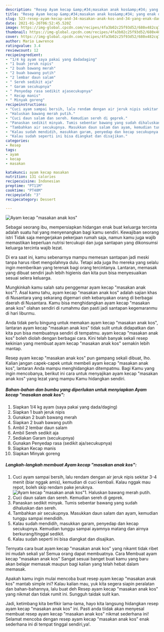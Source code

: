 ```yaml
---
description: "Resep Ayam kecap &amp;#34;masakan anak kos&amp;#34; yang enak dan Mudah Dibuat"
title: "Resep Ayam kecap &amp;#34;masakan anak kos&amp;#34; yang enak dan Mudah Dibuat"
slug: 523-resep-ayam-kecap-and-34-masakan-anak-kos-and-34-yang-enak-dan-mudah-dibuat
date: 2021-01-26T06:52:45.520Z
image: https://img-global.cpcdn.com/recipes/4fa3b02c25f93d52/680x482cq70/ayam-kecap-masakan-anak-kos-foto-resep-utama.jpg
thumbnail: https://img-global.cpcdn.com/recipes/4fa3b02c25f93d52/680x482cq70/ayam-kecap-masakan-anak-kos-foto-resep-utama.jpg
cover: https://img-global.cpcdn.com/recipes/4fa3b02c25f93d52/680x482cq70/ayam-kecap-masakan-anak-kos-foto-resep-utama.jpg
author: Mario Lawrence
ratingvalue: 3.4
reviewcount: 12
recipeingredient:
- "1/4 kg ayam saya pakai yang dadadaging"
- "1 buah jeruk nipis"
- "2 buah bawang merah"
- "2 buah bawang putih"
- "2 lembar daun salam"
- " Sereh sedikit aja"
- " Garam secukupnya"
- " Penyedap rasa sedikit ajasecukupnya"
- " Kecap manis"
- " Minyak goreng"
recipeinstructions:
- "Cuci ayam sampai bersih, lalu rendam dengan air jeruk nipis sekitar 3-4 menit (biar nggak amis), kemudian di cuci kembali. Kalau nggak mau repot, boleh skip rendam pake jeruknya."
- "Haluskan bawang merah putih."
- "Cuci daun salam dan sereh. Kemudian sereh di geprek."
- "Panaskan sedikit minyak. Tumis sebentar bawang yang sudah dihaluskan dan sereh."
- "Tambahkan air secukupnya. Masukkan daun salam dan ayam, kemudian tunggu sampai mendidih."
- "Kalau sudah mendidih, masukkan garam, penyedap dan kecap secukupnya. Kemudian tunggu sampai ayamnya matang dan airnya berkurang/tinggal sedikit."
- "Kalau sudah seperti ini bisa diangkat dan disajikan."
categories:
- Resep
tags:
- ayam
- kecap
- masakan

katakunci: ayam kecap masakan 
nutrition: 131 calories
recipecuisine: Indonesian
preptime: "PT11M"
cooktime: "PT48M"
recipeyield: "3"
recipecategory: Dessert

---
```



![Ayam kecap &#34;masakan anak kos&#34;](https://img-global.cpcdn.com/recipes/4fa3b02c25f93d52/680x482cq70/ayam-kecap-masakan-anak-kos-foto-resep-utama.jpg)

Sebagai seorang ibu, mempersiapkan hidangan enak buat keluarga tercinta adalah suatu hal yang menyenangkan bagi kamu sendiri. Kewajiban seorang istri Tidak saja mengerjakan pekerjaan rumah saja, namun kamu juga wajib memastikan keperluan nutrisi tercukupi dan juga santapan yang dikonsumsi keluarga tercinta wajib lezat.

Di era  saat ini, kamu sebenarnya mampu memesan santapan jadi meski tanpa harus ribet mengolahnya dulu. Tetapi ada juga lho mereka yang selalu ingin memberikan yang terenak bagi orang tercintanya. Lantaran, memasak yang dibuat sendiri jauh lebih higienis dan kita pun bisa menyesuaikan sesuai selera keluarga. 



Mungkinkah kamu salah satu penggemar ayam kecap &#34;masakan anak kos&#34;?. Asal kamu tahu, ayam kecap &#34;masakan anak kos&#34; adalah sajian khas di Nusantara yang sekarang digemari oleh kebanyakan orang di berbagai daerah di Nusantara. Kamu bisa menghidangkan ayam kecap &#34;masakan anak kos&#34; olahan sendiri di rumahmu dan pasti jadi santapan kegemaranmu di hari liburmu.

Anda tidak perlu bingung untuk memakan ayam kecap &#34;masakan anak kos&#34;, lantaran ayam kecap &#34;masakan anak kos&#34; tidak sulit untuk didapatkan dan kita pun bisa membuatnya sendiri di tempatmu. ayam kecap &#34;masakan anak kos&#34; boleh diolah dengan berbagai cara. Kini telah banyak sekali resep kekinian yang membuat ayam kecap &#34;masakan anak kos&#34; semakin lebih mantap.

Resep ayam kecap &#34;masakan anak kos&#34; pun gampang sekali dibuat, lho. Kalian jangan capek-capek untuk membeli ayam kecap &#34;masakan anak kos&#34;, lantaran Anda mampu menghidangkan ditempatmu. Bagi Kamu yang ingin mencobanya, berikut ini cara untuk menyajikan ayam kecap &#34;masakan anak kos&#34; yang lezat yang mampu Kamu hidangkan sendiri.

<!--inarticleads1-->

##### Bahan-bahan dan bumbu yang diperlukan untuk menyiapkan Ayam kecap &#34;masakan anak kos&#34;:

1. Siapkan 1/4 kg ayam (saya pakai yang dada/daging)
1. Siapkan 1 buah jeruk nipis
1. Gunakan 2 buah bawang merah
1. Siapkan 2 buah bawang putih
1. Ambil 2 lembar daun salam
1. Ambil  Sereh sedikit aja
1. Sediakan  Garam (secukupnya)
1. Gunakan  Penyedap rasa (sedikit aja/secukupnya)
1. Siapkan  Kecap manis
1. Siapkan  Minyak goreng




<!--inarticleads2-->

##### Langkah-langkah membuat Ayam kecap &#34;masakan anak kos&#34;:

1. Cuci ayam sampai bersih, lalu rendam dengan air jeruk nipis sekitar 3-4 menit (biar nggak amis), kemudian di cuci kembali. Kalau nggak mau repot, boleh skip rendam pake jeruknya.
<img src="https://img-global.cpcdn.com/steps/f3d28d1859f36498/160x128cq70/ayam-kecap-masakan-anak-kos-langkah-memasak-1-foto.jpg" alt="Ayam kecap &#34;masakan anak kos&#34;">1. Haluskan bawang merah putih.
1. Cuci daun salam dan sereh. Kemudian sereh di geprek.
1. Panaskan sedikit minyak. Tumis sebentar bawang yang sudah dihaluskan dan sereh.
1. Tambahkan air secukupnya. Masukkan daun salam dan ayam, kemudian tunggu sampai mendidih.
1. Kalau sudah mendidih, masukkan garam, penyedap dan kecap secukupnya. Kemudian tunggu sampai ayamnya matang dan airnya berkurang/tinggal sedikit.
1. Kalau sudah seperti ini bisa diangkat dan disajikan.




Ternyata cara buat ayam kecap &#34;masakan anak kos&#34; yang nikamt tidak ribet ini mudah sekali ya! Semua orang dapat membuatnya. Cara Membuat ayam kecap &#34;masakan anak kos&#34; Sangat sesuai banget buat kamu yang baru akan belajar memasak maupun bagi kalian yang telah hebat dalam memasak.

Apakah kamu ingin mulai mencoba buat resep ayam kecap &#34;masakan anak kos&#34; mantab simple ini? Kalau kalian mau, yuk kita segera siapin peralatan dan bahan-bahannya, lalu buat deh Resep ayam kecap &#34;masakan anak kos&#34; yang nikmat dan tidak rumit ini. Sungguh taidak sulit kan. 

Jadi, ketimbang kita berfikir lama-lama, hayo kita langsung hidangkan resep ayam kecap &#34;masakan anak kos&#34; ini. Pasti anda tiidak akan menyesal membuat resep ayam kecap &#34;masakan anak kos&#34; nikmat sederhana ini! Selamat mencoba dengan resep ayam kecap &#34;masakan anak kos&#34; enak sederhana ini di tempat tinggal sendiri,ya!.

